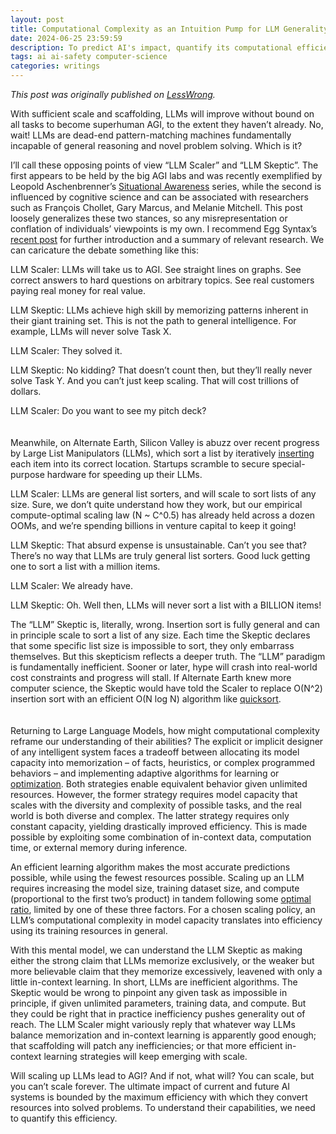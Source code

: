 ```yaml
---
layout: post
title: Computational Complexity as an Intuition Pump for LLM Generality
date: 2024-06-25 23:59:59
description: To predict AI's impact, quantify its computational efficiency.
tags: ai ai-safety computer-science
categories: writings
---
```


_This post was originally published on [LessWrong](https://www.lesswrong.com/posts/HxHYPJoaWD8AjaHCk/computational-complexity-as-an-intuition-pump-for-llm)._

With sufficient scale and scaffolding, LLMs will improve without bound on all tasks to become superhuman AGI, to the extent they haven’t already. No, wait! LLMs are dead-end pattern-matching machines fundamentally incapable of general reasoning and novel problem solving. Which is it?

I’ll call these opposing points of view “LLM Scaler” and “LLM Skeptic”. The first appears to be held by the big AGI labs and was recently exemplified by Leopold Aschenbrenner’s [Situational Awareness](https://situational-awareness.ai/) series, while the second is influenced by cognitive science and can be associated with researchers such as François Chollet, Gary Marcus, and Melanie Mitchell. This post loosely generalizes these two stances, so any misrepresentation or conflation of individuals’ viewpoints is my own. I recommend Egg Syntax’s [recent post](https://www.lesswrong.com/posts/k38sJNLk7YbJA72ST/llm-generality-is-a-timeline-crux) for further introduction and a summary of relevant research. We can caricature the debate something like this:

LLM Scaler: LLMs will take us to AGI. See straight lines on graphs. See correct answers to hard questions on arbitrary topics. See real customers paying real money for real value.

LLM Skeptic: LLMs achieve high skill by memorizing patterns inherent in their giant training set. This is not the path to general intelligence. For example, LLMs will never solve Task X.

LLM Scaler: They solved it.

LLM Skeptic: No kidding? That doesn’t count then, but they’ll really never solve Task Y. And you can’t just keep scaling. That will cost trillions of dollars.

LLM Scaler: Do you want to see my pitch deck?
\
\
\
Meanwhile, on Alternate Earth, Silicon Valley is abuzz over recent progress by Large List Manipulators (LLMs), which sort a list by iteratively [inserting](https://en.wikipedia.org/wiki/Insertion_sort) each item into its correct location. Startups scramble to secure special-purpose hardware for speeding up their LLMs.

LLM Scaler: LLMs are general list sorters, and will scale to sort lists of any size. Sure, we don’t quite understand how they work, but our empirical compute-optimal scaling law (N ~ C^0.5) has already held across a dozen OOMs, and we’re spending billions in venture capital to keep it going!

LLM Skeptic: That absurd expense is unsustainable. Can’t you see that? There’s no way that LLMs are truly general list sorters. Good luck getting one to sort a list with a million items.

LLM Scaler: We already have.

LLM Skeptic: Oh. Well then, LLMs will never sort a list with a BILLION items!

The “LLM” Skeptic is, literally, wrong. Insertion sort is fully general and can in principle scale to sort a list of any size. Each time the Skeptic declares that some specific list size is impossible to sort, they only embarrass themselves. But this skepticism reflects a deeper truth. The “LLM” paradigm is fundamentally inefficient. Sooner or later, hype will crash into real-world cost constraints and progress will stall. If Alternate Earth knew more computer science, the Skeptic would have told the Scaler to replace O(N^2) insertion sort with an efficient O(N log N) algorithm like [quicksort](https://en.wikipedia.org/wiki/Quicksort).
\
\
\
Returning to Large Language Models, how might computational complexity reframe our understanding of their abilities? The explicit or implicit designer of any intelligent system faces a tradeoff between allocating its model capacity into memorization – of facts, heuristics, or complex programmed behaviors – and implementing adaptive algorithms for learning or [optimization](https://arxiv.org/abs/1906.01820). Both strategies enable equivalent behavior given unlimited resources. However, the former strategy requires model capacity that scales with the diversity and complexity of possible tasks, and the real world is both diverse and complex. The latter strategy requires only constant capacity, yielding drastically improved efficiency. This is made possible by exploiting some combination of in-context data, computation time, or external memory during inference.

An efficient learning algorithm makes the most accurate predictions possible, while using the fewest resources possible. Scaling up an LLM requires increasing the model size, training dataset size, and compute (proportional to the first two’s product) in tandem following some [optimal ratio](https://arxiv.org/abs/2203.15556), limited by one of these three factors. For a chosen scaling policy, an LLM’s computational complexity in model capacity translates into efficiency using its training resources in general.

With this mental model, we can understand the LLM Skeptic as making either the strong claim that LLMs memorize exclusively, or the weaker but more believable claim that they memorize excessively, leavened with only a little in-context learning. In short, LLMs are inefficient algorithms. The Skeptic would be wrong to pinpoint any given task as impossible in principle, if given unlimited parameters, training data, and compute. But they could be right that in practice inefficiency pushes generality out of reach. The LLM Scaler might variously reply that whatever way LLMs balance memorization and in-context learning is apparently good enough; that scaffolding will patch any inefficiencies; or that more efficient in-context learning strategies will keep emerging with scale.

Will scaling up LLMs lead to AGI? And if not, what will? You can scale, but you can’t scale forever. The ultimate impact of current and future AI systems is bounded by the maximum efficiency with which they convert resources into solved problems. To understand their capabilities, we need to quantify this efficiency.

